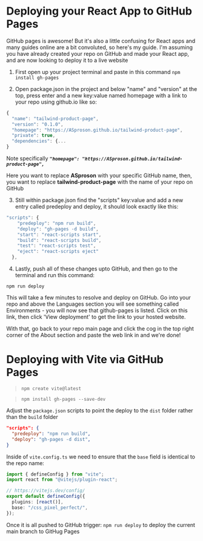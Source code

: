 # Deploying your React App to GitHub Pages

GitHub pages is awesome! But it's also a little confusing for React apps and many guides online are a bit convoluted, so here's my guide. I'm assuming you have already created your repo on GitHub and made your React app, and are now looking to deploy it to a live website

1. First open up your project terminal and paste in this command ```npm install gh-pages```

2. Open package.json in the project and below "name" and "version" at the top, press enter and a new key:value named homepage with a link to your repo using github.io like so:

```JavaScript
{
  "name": "tailwind-product-page",
  "version": "0.1.0",
  "homepage": "https://ASproson.github.io/tailwind-product-page",
  "private": true,
  "dependencies": {...
}
```

Note specifically ***```"homepage": "https://ASproson.github.io/tailwind-product-page",```***

Here you want to replace **ASproson** with your specific GitHub name, then, you want to replace **tailwind-product-page** with the name of your repo on GitHub

3. Still within package.json find the "scripts" key:value and add a new entry called predeploy and deploy, it should look exactly like this:

```JavaScript
"scripts": {
    "predeploy": "npm run build",
    "deploy": "gh-pages -d build",
    "start": "react-scripts start",
    "build": "react-scripts build",
    "test": "react-scripts test",
    "eject": "react-scripts eject"
  },
```

4. Lastly, push all of these changes upto GitHub, and then go to the terminal and run this command:

```npm run deploy```

This will take a few minutes to resolve and deploy on GitHub. Go into your repo and above the Languages section you will see something called Environments - you will now see that github-pages is listed. Click on this link, then click 'View deployment' to get the link to your hosted website. 

With that, go back to your repo main page and click the cog in the top right corner of the About section and paste the web link in and we're done!

# Deploying with Vite via GitHub Pages

> `npm create vite@latest`

> `npm install gh-pages --save-dev`

Adjust the `package.json` scripts to point the deploy to the `dist` folder rather than the `build` folder

```JSON
"scripts": {
  "predeploy": "npm run build",
  "deploy": "gh-pages -d dist",
}
```

Inside of `vite.config.ts` we need to ensure that the `base` field is identical to the repo name:

```TypeScript
import { defineConfig } from "vite";
import react from "@vitejs/plugin-react";

// https://vitejs.dev/config/
export default defineConfig({
  plugins: [react()],
  base: "/css_pixel_perfect/",
});
```

Once it is all pushed to GitHub trigger: `npm run deploy` to deploy the current main branch to GitHug Pages
